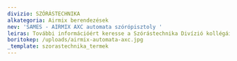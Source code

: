 ```yaml
---
divizio: SZÓRÁSTECHNIKA
alkategoria: Airmix berendezések
nev: 'SAMES - AIRMIX AXC automata szórópisztoly '
leiras: További információért keresse a Szórástechnika Divízió kollégáit
boritokep: /uploads/airmix-automata-axc.jpg
_template: szorastechnika_termek
---
```


